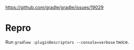 https://github.com/gradle/gradle/issues/19029

# Repro

Run `gradlew :pluginDescriptors --console=verbose` twice.
